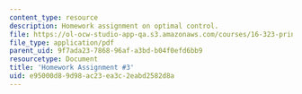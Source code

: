 ```yaml
---
content_type: resource
description: Homework assignment on optimal control.
file: https://ol-ocw-studio-app-qa.s3.amazonaws.com/courses/16-323-principles-of-optimal-control-spring-2008/e95000d89d98ac23ea3c2eabd2582d8a_assn3.pdf
file_type: application/pdf
parent_uid: 9f7ada23-7868-96af-a3bd-b04f0efd6bb9
resourcetype: Document
title: 'Homework Assignment #3'
uid: e95000d8-9d98-ac23-ea3c-2eabd2582d8a
---
```


